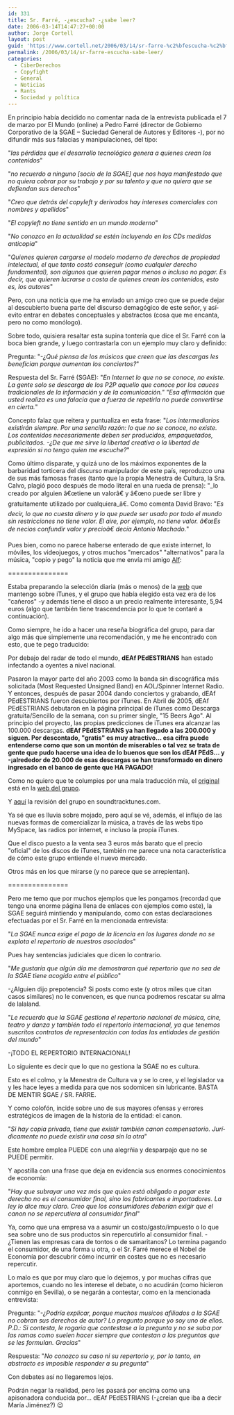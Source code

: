 ```yaml
---
id: 331
title: Sr. Farré, -¿escucha? -¿sabe leer?
date: 2006-03-14T14:47:27+00:00
author: Jorge Cortell
layout: post
guid: 'https://www.cortell.net/2006/03/14/sr-farre-%c2%bfescucha-%c2%bfsabe-leer/'
permalink: /2006/03/14/sr-farre-escucha-sabe-leer/
categories:
  - CiberDerechos
  - Copyfight
  - General
  - Noticias
  - Rants
  - Sociedad y polí­tica
---
```

En principio habí­a decidido no comentar nada de la entrevista publicada el 7 de marzo por El Mundo (online) a Pedro Farré (director de Gobierno Corporativo de la SGAE – Suciedad General de Autores y Editores -), por no difundir más sus falacias y manipulaciones, del tipo:
  
"_las pérdidas que el desarrollo tecnológico genera a quienes crean los contenidos_"
  
"_no recuerdo a ninguno [socio de la SGAE] que nos haya manifestado que no quiera cobrar por su trabajo y por su talento y que no quiera que se defiendan sus derechos_"
  
"_Creo que detrás del copyleft y derivados hay intereses comerciales con nombres y apellidos_"
  
"_El copyleft no tiene sentido en un mundo moderno_"
  
"_No conozco en la actualidad se estén incluyendo en los CDs medidas anticopia_"
  
"_Quienes quieren cargarse el modelo moderno de derechos de propiedad intelectual, el que tanto costó conseguir (como cualquier derecho fundamental), son algunos que quieren pagar menos o incluso no pagar. Es decir, que quieren lucrarse a costa de quienes crean los contenidos, esto es, los autores_"

Pero, con una noticia que me ha enviado un amigo creo que se puede dejar al descubierto buena parte del discurso demagógico de este señor, y así­ evito entrar en debates conceptuales y abstractos (cosa que me encanta, pero no como monólogo).

Sobre todo, quisiera resaltar esta supina tonterí­a que dice el Sr. Farré con la boca bien grande, y luego contrastarla con un ejemplo muy claro y definido:

Pregunta: "_-¿Qué piensa de los músicos que creen que las descargas les benefician porque aumentan los conciertos?_"
  
Respuesta del Sr. Farré (SGAE): "_En Internet lo que no se conoce, no existe. La gente solo se descarga de los P2P aquello que conoce por los cauces tradicionales de la información y de la comunicación." "Esa afirmación que usted realiza es una falacia que a fuerza de repetirla no puede convertirse en cierta._"

Concepto falaz que reitera y puntualiza en esta frase: "_Los intermediarios existirán siempre. Por una sencilla razón: lo que no se conoce, no existe. Los contenidos necesariamente deben ser producidos, empaquetados, publicitados. -¿De que me sirve la libertad creativa o la libertad de expresión si no tengo quien me escuche?_"

Como último disparate, y quizá uno de los máximos exponentes de la barbaridad torticera del discurso manipulador de este paí­s, reproduzco una de sus más famosas frases (tanto que la propia Menestra de Cultura, la Sra. Calvo, plagió poco después de modo literal en una rueda de prensa): "_lo creado por alguien â€œtiene un valorâ€ y â€œno puede ser libre y gratuitamente utilizado por cualquiera_â€. Como comenta David Bravo: "_Es decir, lo que no cuesta dinero y lo que puede ser usado por todo el mundo sin restricciones no tiene valor. El aire, por ejemplo, no tiene valor. â€œEs de necios confundir valor y precioâ€ decí­a Antonio Machado._"

Pues bien, como no parece haberse enterado de que existe internet, lo móviles, los videojuegos, y otros muchos "mercados" "alternativos" para la música, "copio y pego" la noticia que me enví­a mi amigo [Alf](https://www.faq-mac.com):

===============

Estaba preparando la selección diaria (más o menos) de la [web](https://www.soundtracktunes.com) que mantengo sobre iTunes, y el grupo que habí­a elegido esta vez era de los "cañeros" -y además tiene el disco a un precio realmente interesante, 5,94 euros (algo que también tiene trascendencia por lo que te contaré a continuación).

Como siempre, he ido a hacer una reseña biográfica del grupo, para dar algo más que simplemente una recomendación, y me he encontrado con esto, que te pego traducido:

Por debajo del radar de todo el mundo, **dEAf PEdESTRIANS** han estado infectando a oyentes a nivel nacional.

Pasaron la mayor parte del año 2003 como la banda sin discográfica más solicitada (Most Requested Unsigned Band) en AOL/Spinner Internet Radio. Y entonces, después de pasar 2004 dando conciertos y grabando, dEAf PEdESTRIANS fueron descubiertos por iTunes. En Abril de 2005, dEAf PEdESTRIANS debutaron en la página principal de iTunes como Descarga gratuita/Sencillo de la semana, con su primer single, "15 Beers Ago". Al principio del proyecto, las propias predicciones de iTunes era alcanzar las 100.000 descargas. **dEAf PEdESTRIANS ya han llegado a las 200.000 y siguen. Por descontado, "gratis" es muy atractivo... esa cifra puede entenderse como que son un montón de miserables o tal vez se trata de gente que pudo hacerse una idea de lo buenos que son los dEAf PEdS... y -¡alrededor de 20.000 de esas descargas se han transformado en dinero ingresado en el banco de gente que HA PAGADO!**

Como no quiero que te columpies por una mala traducción mí­a, el [original](https://www.deafpeds.com/band.html) está en la [web del grupo](https://www.deafpeds.com).

Y [aquí­](https://www.faq-mac.com/bitacoras/itunes/?p=220) la revisión del grupo en soundtracktunes.com.

Ya sé que es lluvia sobre mojado, pero aquí­ se vé, además, el influjo de las nuevas formas de comercializar la música, a través de las webs tipo MySpace, las radios por internet, e incluso la propia iTunes.

Que el disco puesto a la venta sea 3 euros más barato que el precio "oficial" de los discos de iTunes, también me parece una nota caracterí­stica de cómo este grupo entiende el nuevo mercado.

Otros más en los que mirarse (y no parece que se arrepientan).

===============

Pero me temo que por muchos ejemplos que les pongamos (recordad que tengo una enorme página llena de enlaces con ejemplos como este), la SGAE seguirá mintiendo y manipulando, como con estas declaraciones efectuadas por el Sr. Farré en la mencionada entrevista:

"_La SGAE nunca exige el pago de la licencia en los lugares donde no se explota el repertorio de nuestros asociados_"
  
Pues hay sentencias judiciales que dicen lo contrario.

"_Me gustarí­a que algún dí­a me demostraran qué repertorio que no sea de la SGAE tiene acogida entre el público_"
  
-¿Alguien dijo prepotencia? Si posts como este (y otros miles que citan casos similares) no le convencen, es que nunca podremos rescatar su alma de lalaland.

"_Le recuerdo que la SGAE gestiona el repertorio nacional de música, cine, teatro y danza y también todo el repertorio internacional, ya que tenemos suscritos contratos de representación con todas las entidades de gestión del mundo_"
  
-¡TODO EL REPERTORIO INTERNACIONAL!
  
Lo siguiente es decir que lo que no gestiona la SGAE no es cultura.
  
Esto es el colmo, y la Menestra de Cultura va y se lo cree, y el legislador va y les hace leyes a medida para que nos sodomicen sin lubricante. BASTA DE MENTIR SGAE / SR. FARRE.

Y como colofón, incide sobre uno de sus mayores ofensas y errores estratégicos de imagen de la historia de la entidad: el canon.

"_Si hay copia privada, tiene que existir también canon compensatorio. Jurí­dicamente no puede existir una cosa sin la otra_"
  
Este hombre emplea PUEDE con una alegrñia y desparpajo que no se PUEDE permitir.

Y apostilla con una frase que deja en evidencia sus enormes conocimientos de economí­a:

"_Hay que subrayar una vez más que quien está obligado a pagar este derecho no es el consumidor final, sino los fabricantes e importadores. La ley lo dice muy claro. Creo que los consumidores deberí­an exigir que el canon no se repercutiera al consumidor final_"
  
Ya, como que una empresa va a asumir un costo/gasto/impuesto o lo que sea sobre uno de sus productos sin repercutirlo al consumidor final. -¿Tienen las empresas cara de tontos o de samaritanos? Lo termina pagando el consumidor, de una forma u otra, o el Sr. Farré merece el Nobel de Economí­a por descubrir cómo incurrir en costes que no es necesario repercutir.

Lo malo es que por muy claro que lo dejemos, y por muchas cifras que aportemos, cuando no les interese el debate, o no acudirán (como hicieron conmigo en Sevilla), o se negarán a contestar, como en la mencionada entrevista:

Pregunta: "_-¿Podrí­a explicar, porque muchos musicos afiliados a la SGAE no cobran sus derechos de autor? Lo pregunto porque yo soy uno de ellos. P.D.: Si contesta, le rogaria que contestase a la pregunta y no se suba por las ramas como suelen hacer siempre que contestan a las preguntas que se les formulan. Gracias_"
  
Respuesta: "_No conozco su caso ni su repertorio y, por lo tanto, en abstracto es imposible responder a su pregunta_"
  
Con debates así­ no llegaremos lejos.
  
Podrán negar la realidad, pero les pasará por encima como una apisonadora conducida por... dEAf PEdESTRIANS (-¿creí­an que iba a decir Marí­a Jiménez?) 😉